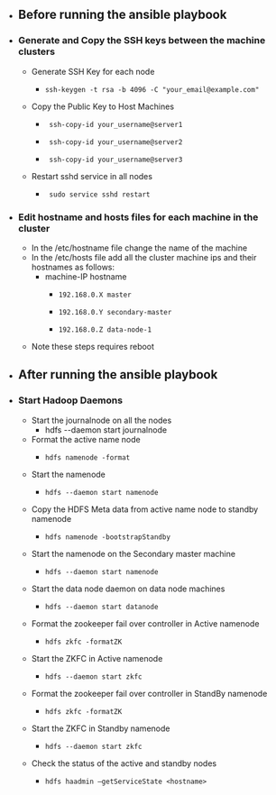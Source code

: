 - ## Before running the ansible playbook 
- ### Generate and Copy the SSH keys between the machine clusters
    - Generate SSH Key for each node
        -     ssh-keygen -t rsa -b 4096 -C "your_email@example.com"
  
    - Copy the Public Key to Host Machines
        -      ssh-copy-id your_username@server1 
        -      ssh-copy-id your_username@server2
        -      ssh-copy-id your_username@server3

    - Restart sshd service in all nodes
      -      sudo service sshd restart
    
- ### Edit hostname and hosts files for each machine in the cluster
  - In the /etc/hostname file change the name of the machine
  - In the /etc/hosts file add all the cluster machine ips and their hostnames as follows:
    - machine-IP hostname
      -     192.168.0.X master
      -     192.168.0.Y secondary-master
      -     192.168.0.Z data-node-1
  - Note these steps requires reboot

- ## After running the ansible playbook
- ### Start Hadoop Daemons
  -  Start the journalnode on all the nodes 
     -    hdfs --daemon start journalnode
  - Format the active name node
    -     hdfs namenode -format
  - Start the namenode 
    -     hdfs --daemon start namenode
  - Copy the HDFS Meta data from active name node to standby namenode
    -     hdfs namenode -bootstrapStandby
  - Start the namenode on the Secondary master machine
    -     hdfs --daemon start namenode 
  - Start the data node daemon on data node machines
    -     hdfs --daemon start datanode
  - Format the zookeeper fail over controller in Active namenode
    -     hdfs zkfc -formatZK
  - Start the ZKFC in Active namenode
    -     hdfs --daemon start zkfc
   - Format the zookeeper fail over controller in StandBy namenode 
     -     hdfs zkfc -formatZK
  - Start the ZKFC in Standby namenode
    -     hdfs --daemon start zkfc
  - Check the status of the active and standby nodes
    -     hdfs haadmin –getServiceState <hostname>
